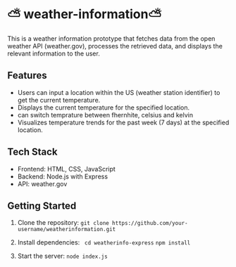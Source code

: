 # ⛅ weather-information⛅

This is a  weather information prototype that fetches data from the open weather API (weather.gov), processes the retrieved data, and displays the relevant information to the user.

## Features
- Users can input a location within the US (weather station identifier) to get the current temperature.
- Displays the current temperature for the specified location.
- can switch temprature between fhernhite, celsius and kelvin
- Visualizes temperature trends for the past week (7 days) at the specified location.

## Tech Stack
- Frontend: HTML, CSS, JavaScript
- Backend: Node.js with Express
- API: weather.gov

## Getting Started
1. Clone the repository:
   `
   git clone https://github.com/your-username/weatherinformation.git
   `
2. Install dependencies:
`
cd weatherinfo-express`
`
npm install 
`

3. Start the server:
`
node index.js
`
